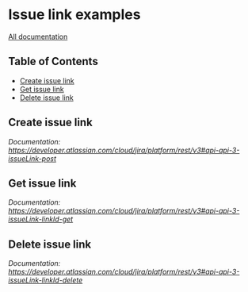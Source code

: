 # Issue link examples

[All documentation](https://developer.atlassian.com/cloud/jira/platform/rest/v3#api-group-IssueLink)

## Table of Contents

- [Create issue link](#create-issue-link)
- [Get issue link](#cet-issue-link)
- [Delete issue link](#delete-issue-link)

## Create issue link
_Documentation: https://developer.atlassian.com/cloud/jira/platform/rest/v3#api-api-3-issueLink-post_

## Get issue link
_Documentation: https://developer.atlassian.com/cloud/jira/platform/rest/v3#api-api-3-issueLink-linkId-get_

## Delete issue link
_Documentation: https://developer.atlassian.com/cloud/jira/platform/rest/v3#api-api-3-issueLink-linkId-delete_


